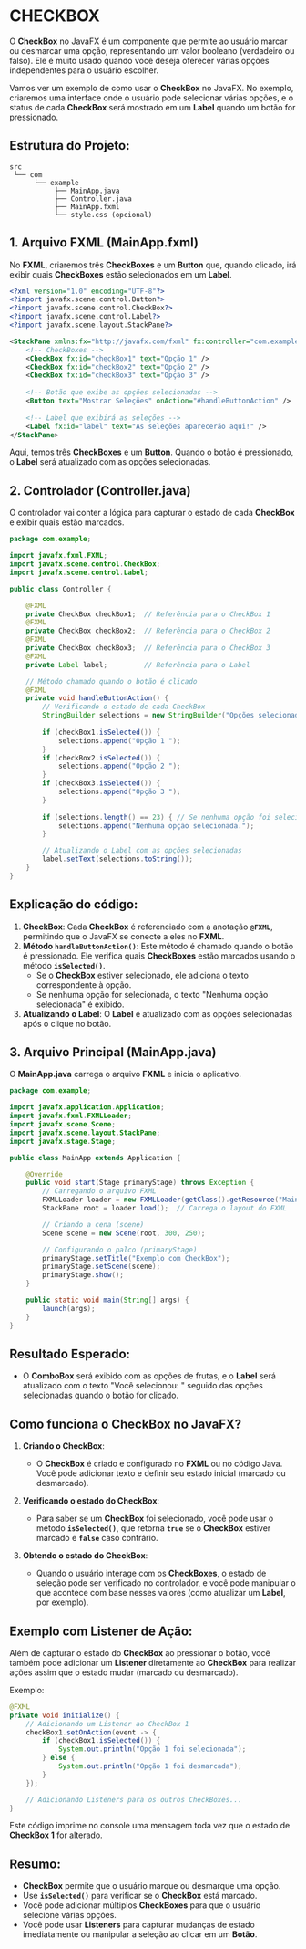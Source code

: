 # CHECKBOX
O **CheckBox** no JavaFX é um componente que permite ao usuário marcar ou desmarcar uma opção, representando um valor booleano (verdadeiro ou falso). Ele é muito usado quando você deseja oferecer várias opções independentes para o usuário escolher.

Vamos ver um exemplo de como usar o **CheckBox** no JavaFX. No exemplo, criaremos uma interface onde o usuário pode selecionar várias opções, e o status de cada **CheckBox** será mostrado em um **Label** quando um botão for pressionado.

## **Estrutura do Projeto:**
```
src
 └── com
      └── example
           ├── MainApp.java
           ├── Controller.java
           ├── MainApp.fxml
           └── style.css (opcional)
```

## 1. **Arquivo FXML (MainApp.fxml)**
No **FXML**, criaremos três **CheckBoxes** e um **Button** que, quando clicado, irá exibir quais **CheckBoxes** estão selecionados em um **Label**.

```xml
<?xml version="1.0" encoding="UTF-8"?>
<?import javafx.scene.control.Button?>
<?import javafx.scene.control.CheckBox?>
<?import javafx.scene.control.Label?>
<?import javafx.scene.layout.StackPane?>

<StackPane xmlns:fx="http://javafx.com/fxml" fx:controller="com.example.Controller">
    <!-- CheckBoxes -->
    <CheckBox fx:id="checkBox1" text="Opção 1" />
    <CheckBox fx:id="checkBox2" text="Opção 2" />
    <CheckBox fx:id="checkBox3" text="Opção 3" />
    
    <!-- Botão que exibe as opções selecionadas -->
    <Button text="Mostrar Seleções" onAction="#handleButtonAction" />
    
    <!-- Label que exibirá as seleções -->
    <Label fx:id="label" text="As seleções aparecerão aqui!" />
</StackPane>
```

Aqui, temos três **CheckBoxes** e um **Button**. Quando o botão é pressionado, o **Label** será atualizado com as opções selecionadas.

## 2. **Controlador (Controller.java)**
O controlador vai conter a lógica para capturar o estado de cada **CheckBox** e exibir quais estão marcados.

```java
package com.example;

import javafx.fxml.FXML;
import javafx.scene.control.CheckBox;
import javafx.scene.control.Label;

public class Controller {

    @FXML
    private CheckBox checkBox1;  // Referência para o CheckBox 1
    @FXML
    private CheckBox checkBox2;  // Referência para o CheckBox 2
    @FXML
    private CheckBox checkBox3;  // Referência para o CheckBox 3
    @FXML
    private Label label;         // Referência para o Label

    // Método chamado quando o botão é clicado
    @FXML
    private void handleButtonAction() {
        // Verificando o estado de cada CheckBox
        StringBuilder selections = new StringBuilder("Opções selecionadas: ");
        
        if (checkBox1.isSelected()) {
            selections.append("Opção 1 ");
        }
        if (checkBox2.isSelected()) {
            selections.append("Opção 2 ");
        }
        if (checkBox3.isSelected()) {
            selections.append("Opção 3 ");
        }
        
        if (selections.length() == 23) { // Se nenhuma opção foi selecionada
            selections.append("Nenhuma opção selecionada.");
        }

        // Atualizando o Label com as opções selecionadas
        label.setText(selections.toString());
    }
}
```

## **Explicação do código**:
1. **CheckBox**: Cada **CheckBox** é referenciado com a anotação **`@FXML`**, permitindo que o JavaFX se conecte a eles no **FXML**.
2. **Método `handleButtonAction()`**: Este método é chamado quando o botão é pressionado. Ele verifica quais **CheckBoxes** estão marcados usando o método **`isSelected()`**.
   - Se o **CheckBox** estiver selecionado, ele adiciona o texto correspondente à opção.
   - Se nenhuma opção for selecionada, o texto "Nenhuma opção selecionada" é exibido.
3. **Atualizando o Label**: O **Label** é atualizado com as opções selecionadas após o clique no botão.

## 3. **Arquivo Principal (MainApp.java)**
O **MainApp.java** carrega o arquivo **FXML** e inicia o aplicativo.

```java
package com.example;

import javafx.application.Application;
import javafx.fxml.FXMLLoader;
import javafx.scene.Scene;
import javafx.scene.layout.StackPane;
import javafx.stage.Stage;

public class MainApp extends Application {

    @Override
    public void start(Stage primaryStage) throws Exception {
        // Carregando o arquivo FXML
        FXMLLoader loader = new FXMLLoader(getClass().getResource("MainApp.fxml"));
        StackPane root = loader.load();  // Carrega o layout do FXML

        // Criando a cena (scene)
        Scene scene = new Scene(root, 300, 250);

        // Configurando o palco (primaryStage)
        primaryStage.setTitle("Exemplo com CheckBox");
        primaryStage.setScene(scene);
        primaryStage.show();
    }

    public static void main(String[] args) {
        launch(args);
    }
}
```

## **Resultado Esperado:**
- O **ComboBox** será exibido com as opções de frutas, e o **Label** será atualizado com o texto "Você selecionou: " seguido das opções selecionadas quando o botão for clicado.

## **Como funciona o CheckBox no JavaFX?**
1. **Criando o CheckBox**:
   - O **CheckBox** é criado e configurado no **FXML** ou no código Java. Você pode adicionar texto e definir seu estado inicial (marcado ou desmarcado).

2. **Verificando o estado do CheckBox**:
   - Para saber se um **CheckBox** foi selecionado, você pode usar o método **`isSelected()`**, que retorna **`true`** se o **CheckBox** estiver marcado e **`false`** caso contrário.

3. **Obtendo o estado do CheckBox**:
   - Quando o usuário interage com os **CheckBoxes**, o estado de seleção pode ser verificado no controlador, e você pode manipular o que acontece com base nesses valores (como atualizar um **Label**, por exemplo).

## **Exemplo com Listener de Ação:**
Além de capturar o estado do **CheckBox** ao pressionar o botão, você também pode adicionar um **Listener** diretamente ao **CheckBox** para realizar ações assim que o estado mudar (marcado ou desmarcado).

Exemplo:

```java
@FXML
private void initialize() {
    // Adicionando um Listener ao CheckBox 1
    checkBox1.setOnAction(event -> {
        if (checkBox1.isSelected()) {
            System.out.println("Opção 1 foi selecionada");
        } else {
            System.out.println("Opção 1 foi desmarcada");
        }
    });

    // Adicionando Listeners para os outros CheckBoxes...
}
```

Este código imprime no console uma mensagem toda vez que o estado de **CheckBox 1** for alterado.

## **Resumo:**
- **CheckBox** permite que o usuário marque ou desmarque uma opção.
- Use **`isSelected()`** para verificar se o **CheckBox** está marcado.
- Você pode adicionar múltiplos **CheckBoxes** para que o usuário selecione várias opções.
- Você pode usar **Listeners** para capturar mudanças de estado imediatamente ou manipular a seleção ao clicar em um **Botão**.

